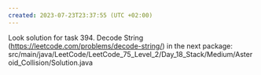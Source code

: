 ```yaml
---
created: 2023-07-23T23:37:55 (UTC +02:00)
---
```

Look solution for task 394. Decode String (https://leetcode.com/problems/decode-string/) in the next
package: src/main/java/LeetCode/LeetCode_75_Level_2/Day_18_Stack/Medium/Asteroid_Collision/Solution.java
